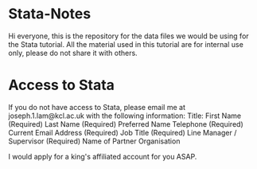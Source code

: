 # Stata-Notes

<p>Hi everyone, this is the repository for the data files we would be using for the Stata tutorial. All the material used in this tutorial are for internal use only, please do not share it with others.</p>

# Access to Stata
<p> If you do not have access to Stata, please email me at joseph.1.lam@kcl.ac.uk with the following information:
Title:
First Name  (Required)
Last Name  (Required)
Preferred Name
Telephone  (Required)
Current Email Address  (Required)
Job Title  (Required)
Line Manager / Supervisor  (Required)
Name of Partner Organisation

I would apply for a king's affiliated account for you ASAP.
</p>
